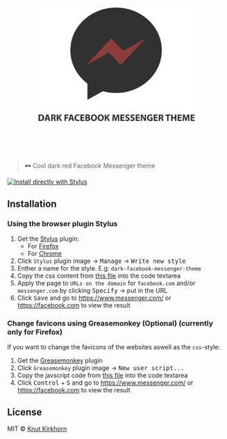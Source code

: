 <h1 align="center">
	<br>
	<img width="360" src="media/logo.svg" alt="dark-facebook-messenger-theme">
	<br>
	<br>
	<br>
</h1>

> 🕶️ Cool dark red Facebook Messenger theme

[![Install directly with Stylus](https://img.shields.io/badge/Install%20directly%20with-Stylus-00adad.svg)](https://raw.githubusercontent.com/Knutakir/dark-facebook-messenger-theme/master/dark-facebook-messenger-theme.user.css)

## Installation
### Using the browser plugin Stylus
1. Get the [Stylus](https://github.com/openstyles/stylus) plugin:
    - For [Firefox](https://addons.mozilla.org/en-US/firefox/addon/styl-us/)
    - For [Chrome](https://chrome.google.com/webstore/detail/stylus/clngdbkpkpeebahjckkjfobafhncgmne)
2. Click `Stylus` plugin image → <kbd>Manage</kbd> → <kbd>Write new style</kbd>
3. Enther a name for the style. E.g: `dark-facebook-messenger-theme`
4. Copy the css content from [this file](https://raw.githubusercontent.com/Knutakir/dark-facebook-messenger-theme/master/dark-facebook-messenger-theme.user.css) into the code textarea
5. Apply the page to `URLs on the domain` for `facebook.com` and/or `messenger.com` by clicking <kbd>Specify</kbd> → put in the URL
6. Click <kbd>Save</kbd> and go to https://www.messenger.com/ or https://facebook.com to view the result️️

### Change favicons using Greasemonkey (Optional) (currently only for Firefox)
If you want to change the favicons of the websites aswell as the `css`-style:
1. Get the [Greasemonkey](https://addons.mozilla.org/en-US/firefox/addon/greasemonkey/) plugin
2. Click `Greasemonkey` plugin image → <kbd>New user script...</kbd>
3. Copy the javscript code from [this file](favicon-replacer.js) into the code textarea
4. Click <kbd>Control</kbd> + <kbd>S</kbd> and go to https://www.messenger.com/ or https://facebook.com to view the result️️

## License
MIT © [Knut Kirkhorn](LICENSE)
